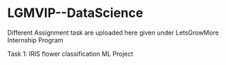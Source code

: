 # LGMVIP--DataScience
Different Assignment task are uploaded here  given under LetsGrowMore Internship Program

Task 1: IRIS flower classification ML Project
